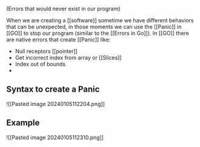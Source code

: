 (Errors that would never exist in our program)

When we are creating a [[software]] sometime we have different behaviors that can be unexpected, in those moments we can use the [[Panic]] in [[GO]] to stop our program (similar to the [[Errors in Go]]). In [[GO]] there are native errors that create [[Panic]] like:

* Null receptors [[pointer]]
* Get incorrect index from array or [[Slices]]
* Index out of bounds
*

## Syntax to create a Panic
![[Pasted image 20240105112204.png]]

## Example
![[Pasted image 20240105112310.png]]
